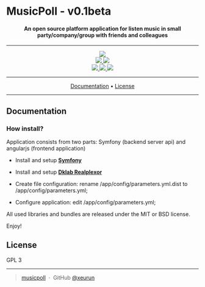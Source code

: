 # MusicPoll - v0.1beta

<h4 align="center">
An open source platform application for listen music in small party/company/group with friends and colleagues
</h4>

---

<p align="center">
    <a href="https://xeurun.github.io/musicpoll/">
        <img src="https://img.shields.io/website/https/musicpoll.ml.svg">
    </a>
    <br>
    <a href="https://www.codacy.com/app/xeurun/musicpoll?utm_source=github.com&amp;utm_medium=referral&amp;utm_content=xeurun/musicpoll&amp;utm_campaign=Badge_Grade">
      <img src="https://api.codacy.com/project/badge/Grade/088f93d9e41046e08ae02f4b52f782e1"/>
    </a>
    <a href="https://requires.io/github/xeurun/musicpoll/requirements/?branch=master">
    	<img src="https://requires.io/github/xeurun/musicpoll/requirements.svg?branch=master">
    </a>
    </br>
    <a href="https://github.com/xeurun/musicpoll/pulls">
    	<img src="https://img.shields.io/badge/contributions-welcome-orange.svg">
    </a>
    <a href="https://github.com/xeurun/musicpoll/issues">
    	<img src="https://img.shields.io/github/issues/xeurun/musicpoll.svg">
    </a>
    <a href="https://opensource.org/licenses/MIT">
    	<img src="https://img.shields.io/badge/license-GPL3-blue.svg">
    </a>
</p>

---

<p align="center">
  <a href="#documentation">Documentation</a> •
  <a href="#license">License</a>
</p>

---

## Documentation

### How install?

Application consists from two parts: Symfony (backend server api) and angularjs (frontend application)

  * Install and setup [**Symfony**][1]

  * Install and setup [**Dklab Realplexor**][2]

  * Create file configuration: rename /app/config/parameters.yml.dist to /app/config/parameters.yml;

  * Configure application: edit /app/config/parameters.yml;

All used libraries and bundles are released under the MIT or BSD license.

Enjoy!

[1]:  http://symfony.com/doc/2.3/book/installation.html
[2]:  http://dklab.ru/lib/dklab_realplexor/

## License

GPL 3

---

> [musicpoll](https://github.com/xeurun/musicpoll) &nbsp;&middot;&nbsp;
> GitHub [@xeurun](https://github.com/xeurun)
